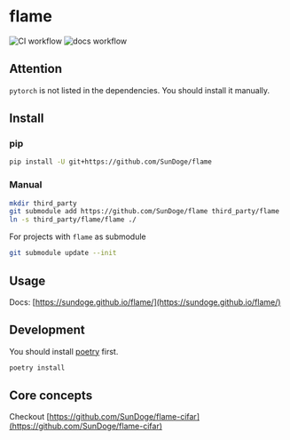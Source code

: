 # flame


![CI workflow](https://github.com/SunDoge/flame/actions/workflows/python-package.yml/badge.svg)
![docs workflow](https://github.com/SunDoge/flame/actions/workflows/sphinx-make-html.yml/badge.svg)

## Attention
`pytorch` is not listed in the dependencies. You should install it manually.

## Install

### pip

```bash
pip install -U git+https://github.com/SunDoge/flame
```

### Manual

```bash
mkdir third_party
git submodule add https://github.com/SunDoge/flame third_party/flame
ln -s third_party/flame/flame ./
```

For projects with `flame` as submodule

```bash
git submodule update --init
```


## Usage

Docs: [https://sundoge.github.io/flame/](https://sundoge.github.io/flame/)

## Development

You should install [poetry](https://github.com/python-poetry/poetry) first. 

```bash
poetry install
```

## Core concepts

Checkout [https://github.com/SunDoge/flame-cifar](https://github.com/SunDoge/flame-cifar)
